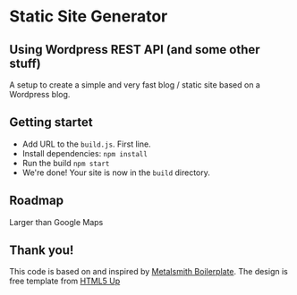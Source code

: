 # Static Site Generator
## Using Wordpress REST API (and some other stuff)

A setup to create a simple and very fast blog / static site based on a Wordpress blog.

## Getting startet
- Add URL to the `build.js`. First line.
- Install dependencies: `npm install`
- Run the build `npm start`
- We're done! Your site is now in the `build` directory.

## Roadmap
Larger than Google Maps

## Thank you!
This code is based on and inspired by [Metalsmith Boilerplate](https://github.com/andreasvirkus/metalsmith-boilerplate). The design is free template from [HTML5 Up](https://html5up.net/story)